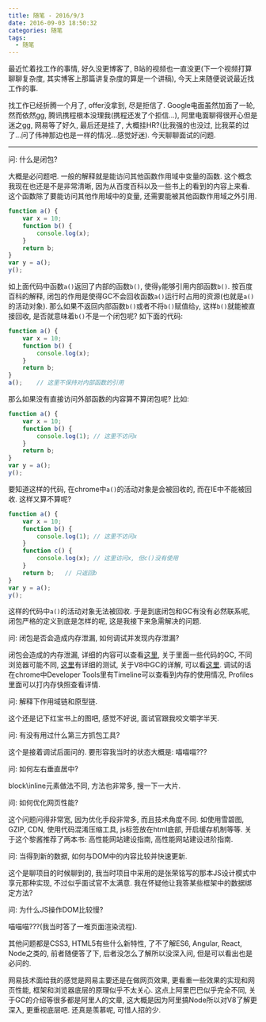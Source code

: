 ```yaml
---
title: 随笔 - 2016/9/3
date: 2016-09-03 18:50:32
categories: 随笔
tags: 
  - 随笔
---
```


最近忙着找工作的事情, 好久没更博客了, B站的视频也一直没更(下一个视频打算聊聊复杂度, 其实博客上那篇讲复杂度的算是一个讲稿), 今天上来随便说说最近找工作的事.

找工作已经折腾一个月了, offer没拿到, 尽是拒信了. Google电面虽然加面了一轮, 然而依然gg, 腾讯携程根本没理我(携程还发了个拒信...), 阿里电面聊得很开心但是迷之gg, 网易等了好久, 最后还是挂了, 大概挂HR?(比我强的也没过, 比我菜的过了...问了伟神那边也是一样的情况...感觉好迷). 今天聊聊面试的问题.

---

问: 什么是闭包?

大概是必问题吧. 一般的解释就是能访问其他函数作用域中变量的函数. 这个概念我现在也还是不是非常清晰, 因为从百度百科以及一些书上的看到的内容上来看. 这个函数除了要能访问其他作用域中的变量, 还需要能被其他函数作用域之外引用.
```javascript
function a() {
    var x = 10;
    function b() {
        console.log(x);
    }
    return b;
}
var y = a();
y();
```

如上面代码中函数`a()`返回了内部的函数`b()`, 使得`y`能够引用内部函数`b()`. 按百度百科的解释, 闭包的作用是使得GC不会回收函数`a()`运行时占用的资源(也就是`a()`的活动对象). 那么如果不返回内部函数`b()`或者不将`b()`赋值给`y`, 这样`b()`就能被直接回收, 是否就意味着`b()`不是一个闭包呢? 如下面的代码:
```javascript
function a() {
    var x = 10;
    function b() {
        console.log(x);
    }
    return b;
}
a();    // 这里不保持对内部函数的引用
```

那么如果没有直接访问外部函数的内容算不算闭包呢? 比如:
```javascript
function a() {
    var x = 10;
    function b() {
        console.log(1); // 这里不访问x
    }
    return b;
}
var y = a();
y();
```

要知道这样的代码, 在chrome中`a()`的活动对象是会被回收的, 而在IE中不能被回收.
这样又算不算呢?
```javascript
function a() {
    var x = 10;
    function b() {
        console.log(1); // 这里不访问x
    }
    function c() {
        console.log(x); // 这里访问x, 但c()没有使用
    }
    return b;   // 只返回b
}
var y = a();
y();
```

这样的代码中`a()`的活动对象无法被回收.
于是到底闭包和GC有没有必然联系呢, 闭包严格的定义到底是怎样的呢, 这是我接下来急需解决的问题.
<!-- more -->


问: 闭包是否会造成内存泄漏, 如何调试并发现内存泄漏?

闭包会造成的内存泄漏, 详细的内容可以查看[这里](http://www.cnblogs.com/friskfly/p/3171834.html), 关于里面一些代码的GC, 不同浏览器可能不同, [这里](http://www.cnblogs.com/syf/archive/2012/10/06/2713256.html)有详细的测试, 关于V8中GC的详解, 可以看[这里](http://alinode.aliyun.com/blog/38).
调试的话在chrome中Developer Tools里有Timeline可以查看到内存的使用情况, Profiles里面可以打内存快照查看详情.


问: 解释下作用域链和原型链.

这个还是记下红宝书上的图吧, 感觉不好说, 面试官跟我咬文嚼字半天.


问: 有没有用过什么第三方抓包工具?

这个是接着调试后面问的. 要形容我当时的状态大概是: 喵喵喵???


问: 如何左右垂直居中?

block\inline元素做法不同, 方法也非常多, 搜一下一大片.


问: 如何优化网页性能?

这个问题问得非常宽, 因为优化手段非常多, 而且技术角度不同. 如使用雪碧图, GZIP,  CDN, 使用代码混淆压缩工具, js标签放在html底部, 开启缓存机制等等. 关于这个黎酱推荐了两本书: 高性能网站建设指南, 高性能网站建设进阶指南.

问: 当得到新的数据, 如何与DOM中的内容比较并快速更新.

这个是聊项目的时候聊到的, 我当时项目中采用的是张荣铭写的那本JS设计模式中享元那种实现, 不过似乎面试官不太满意. 我在怀疑他让我答某些框架中的数据绑定方法?


问: 为什么JS操作DOM比较慢?

喵喵喵???(我当时答了一堆页面渲染流程).


其他问题都是CSS3, HTML5有些什么新特性, 了不了解ES6, Angular, React, Node之类的, 前者随便答了下, 后者没怎么了解所以没深入问, 但是可以看出也是必问的.

网易技术面给我的感觉是网易主要还是在做网页效果, 更看重一些效果的实现和网页性能, 框架和浏览器底层的原理似乎不太关心. 这点上阿里巴巴似乎完全不同, 关于GC的介绍等很多都是阿里人的文章, 这大概是因为阿里搞Node所以对V8了解更深入, 更重视底层吧. 还真是羡慕呢, 可惜人招的少.